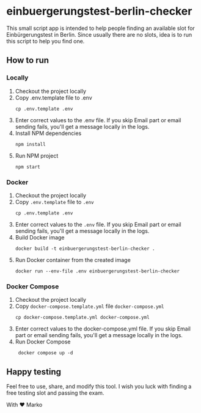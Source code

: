 # einbuergerungstest-berlin-checker

This small script app is intended to help people finding an available slot for Einbürgerungstest in Berlin. Since usually there are no slots, idea is to run this script to help you find one.


## How to run

### Locally

1. Checkout the project locally
2. Copy .env.template file to .env  
    ``` Shell
    cp .env.template .env
    ```
3. Enter correct values to the .env file. If you skip Email part or email sending fails, you'll get a message locally in the logs.
4. Install NPM dependencies
    ``` Shell
    npm install
    ```
5. Run NPM project
    ``` Shell
    npm start
    ```


### Docker

1. Checkout the project locally
2. Copy `.env.template` file to `.env`
    ``` Shell
    cp .env.template .env
    ```
3. Enter correct values to the `.env` file. If you skip Email part or email sending fails, you'll get a message locally in the logs.
4. Build Docker image
    ``` Shell
    docker build -t einbuergerungstest-berlin-checker .
    ```
5. Run Docker container from the created image
    ``` Shell
    docker run --env-file .env einbuergerungstest-berlin-checker
    ```


### Docker Compose

1. Checkout the project locally
2. Copy `docker-compose.template.yml` file `docker-compose.yml`
   ``` Shell
   cp docker-compose.template.yml docker-compose.yml
   ```
3. Enter correct values to the docker-compose.yml file. If you skip Email part or email sending fails, you'll get a message locally in the logs.
4. Run Docker Compose
   ``` Shell
    docker compose up -d
   ```


## Happy testing
Feel free to use, share, and modify this tool. I wish you luck with finding a free testing slot and passing the exam.

With ❤️ Marko